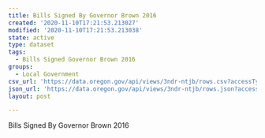 ```yaml
---
title: Bills Signed By Governor Brown 2016
created: '2020-11-10T17:21:53.213027'
modified: '2020-11-10T17:21:53.213038'
state: active
type: dataset
tags:
  - Bills Signed Governor Brown 2016
groups:
  - Local Government
csv_url: 'https://data.oregon.gov/api/views/3ndr-ntjb/rows.csv?accessType=DOWNLOAD'
json_url: 'https://data.oregon.gov/api/views/3ndr-ntjb/rows.json?accessType=DOWNLOAD'
layout: post

---
```

Bills Signed By Governor Brown 2016
